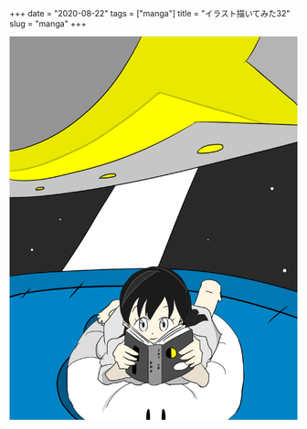+++
date = "2020-08-22"
tags = ["manga"]
title = "イラスト描いてみた32"
slug = "manga"
+++

![](/img/yui_32.png)

